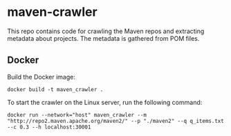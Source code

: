 # maven-crawler
This repo contains code for crawling the Maven repos and extracting metadata about projects.
The metadata is gathered from POM files.


## Docker
Build the Docker image:
```
docker build -t maven_crawler .
```

To start the crawler on the Linux server, run the following command:

```
docker run --network="host" maven_crawler --m "http://repo2.maven.apache.org/maven2/" --p "./maven2" --q q_items.txt --c 0.3 --h localhost:30001
```
